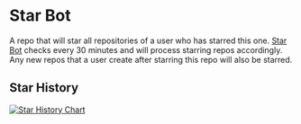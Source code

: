 # Star Bot

A repo that will star all repositories of a user who has starred this one.  [Star Bot](https://github.com/star-repo-bot) checks every 30 minutes and will process starring repos accordingly.  Any new repos that a user create after starring this repo will also be starred.

## Star History

[![Star History Chart](https://api.star-history.com/svg?repos=Chukobyte/star-bot&type=Date)](https://star-history.com/#Chukobyte/star-bot&Date)
